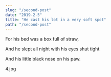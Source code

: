 ```yaml
---
slug: "/second-post"
date: "2019-2-5"
title: "He cast his lot in a very soft spot"
path: "/second-post"
---
```




For his bed was a box full of straw,

And he slept all night with his eyes shut tight

And his little black nose on his paw.

4.jpg